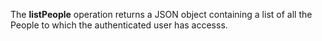 The **listPeople** operation returns a JSON object containing a list of all the People to which the authenticated user has accesss.
